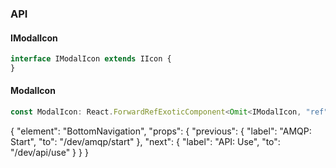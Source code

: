 

### API

#### IModalIcon

```ts
interface IModalIcon extends IIcon {
}
```

#### ModalIcon

```ts
const ModalIcon: React.ForwardRefExoticComponent<Omit<IModalIcon, "ref"> & React.RefAttributes<unknown>>;
```


{
  "element": "BottomNavigation",
  "props": {
    "previous": {
      "label": "AMQP: Start",
      "to": "/dev/amqp/start"
    },
    "next": {
      "label": "API: Use",
      "to": "/dev/api/use"
    }
  }
}